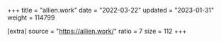 +++
title = "allien.work"
date = "2022-03-22"
updated = "2023-01-31"
weight = 114799

[extra]
source = "https://allien.work/"
ratio = 7
size = 112
+++
